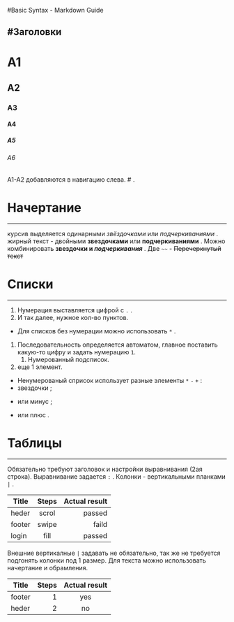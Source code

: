 #Basic Syntax - Markdown Guide

#Заголовки
---

# А1
## А2
### А3
#### А4
##### А5
###### А6

А1-А2 добавляются в навигацию слева. # .

# Начертание
---

курсив выделяется одинарными *звёздочками* или _подчеркиваниями_ .
жирный текст - двойными **звездочками** или __подчеркиваниями__ .
Можно комбинировать **звездочки и _подчеркивания_** .
Две `~~` - ~~Перечеркнутый текст~~

# Списки
---

1. Нумерация выставляется цифрой с `.` .
2. И так далее, нужное кол-во пунктов.
* Для списков без нумерации можно использовать `*` .
1. Последовательность определяется автоматом, главное поставить
какую-то цифру и задать нумерацию `1`.
	1. Нумерованный подсписок.
9. еще 1 элемент.

* Ненумерованый сприсок использует разные элементы `*` `-` `+` :
* звездочки ;
- или минус ; 
+ или плюс .

# Таблицы
---

Обязательно требуют заголовок и настройки выравнивания (2ая строка). 
Выравнивание задается `:` . Колонки - вертикальными планками `|` .

|Title        |Steps        |Actual result|
|-------------|:-----------:|------------:|
|heder	      |scrol	    |passed       |
|footer       |swipe        |faild        |
|login        |fill         |passed	  |


Внешние вертикалные `|` задавать не обязательно, так же не требуется 
подгонять колонки под 1 размер. Для текста можно использовать начертание и обрамления.

Title | Steps | Actual result
---|---:|:---:
footer|1|yes
heder|2|no



